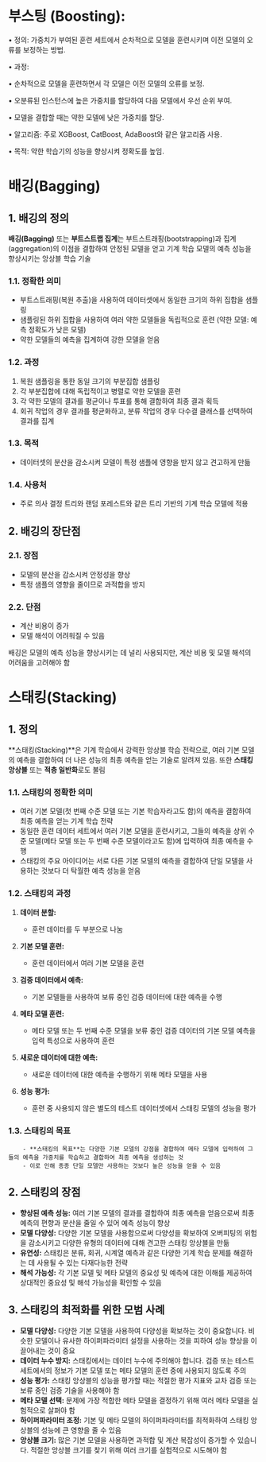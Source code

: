 # 부스팅 (Boosting):

• 정의: 가중치가 부여된 훈련 세트에서 순차적으로 모델을 훈련시키며 이전 모델의 오류를 보정하는 방법.

• 과정:

• 순차적으로 모델을 훈련하면서 각 모델은 이전 모델의 오류를 보정.

• 오분류된 인스턴스에 높은 가중치를 할당하여 다음 모델에서 우선 순위 부여.

• 모델을 결합할 때는 약한 모델에 낮은 가중치를 할당.

• 알고리즘: 주로 XGBoost, CatBoost, AdaBoost와 같은 알고리즘 사용.

• 목적: 약한 학습기의 성능을 향상시켜 정확도를 높임.



# 배깅(Bagging)

## 1. 배깅의 정의
**배깅(Bagging)** 또는 **부트스트랩 집계**는 부트스트래핑(bootstrapping)과 집계(aggregation)의 이점을 결합하여 안정된 모델을 얻고 기계 학습 모델의 예측 성능을 향상시키는 앙상블 학습 기술

### 1.1. 정확한 의미
- 부트스트래핑(복원 추출)을 사용하여 데이터셋에서 동일한 크기의 하위 집합을 샘플링
- 샘플링된 하위 집합을 사용하여 여러 약한 모델들을 독립적으로 훈련 (약한 모델: 예측 정확도가 낮은 모델)
- 약한 모델들의 예측을 집계하여 강한 모델을 얻음

### 1.2. 과정
1. 복원 샘플링을 통한 동일 크기의 부분집합 샘플링
2. 각 부분집합에 대해 독립적이고 병렬로 약한 모델을 훈련
3. 각 약한 모델의 결과를 평균이나 투표를 통해 결합하여 최종 결과 획득
4. 회귀 작업의 경우 결과를 평균화하고, 분류 작업의 경우 다수결 클래스를 선택하여 결과를 집계

### 1.3. 목적
- 데이터셋의 분산을 감소시켜 모델이 특정 샘플에 영향을 받지 않고 견고하게 만듦

### 1.4. 사용처
- 주로 의사 결정 트리와 랜덤 포레스트와 같은 트리 기반의 기계 학습 모델에 적용

## 2. 배깅의 장단점

### 2.1. 장점
- 모델의 분산을 감소시켜 안정성을 향상
- 특정 샘플의 영향을 줄이므로 과적합을 방지

### 2.2. 단점
- 계산 비용이 증가
- 모델 해석이 어려워질 수 있음

배깅은 모델의 예측 성능을 향상시키는 데 널리 사용되지만, 계산 비용 및 모델 해석의 어려움을 고려해야 함




# 스태킹(Stacking)

## 1. 정의
**스태킹(Stacking)**은 기계 학습에서 강력한 앙상블 학습 전략으로, 여러 기본 모델의 예측을 결합하여 더 나은 성능의 최종 예측을 얻는 기술로 알려져 있음. 또한 **스태킹 앙상블** 또는 **적층 일반화**로도 불림

### 1.1. 스태킹의 정확한 의미
- 여러 기본 모델(첫 번째 수준 모델 또는 기본 학습자라고도 함)의 예측을 결합하여 최종 예측을 얻는 기계 학습 전략
- 동일한 훈련 데이터 세트에서 여러 기본 모델을 훈련시키고, 그들의 예측을 상위 수준 모델(메타 모델 또는 두 번째 수준 모델이라고도 함)에 입력하여 최종 예측을 수행
- 스태킹의 주요 아이디어는 서로 다른 기본 모델의 예측을 결합하여 단일 모델을 사용하는 것보다 더 탁월한 예측 성능을 얻음

### 1.2. 스태킹의 과정
1. **데이터 분할:**
   - 훈련 데이터를 두 부분으로 나눔
   
2. **기본 모델 훈련:**
   - 훈련 데이터에서 여러 기본 모델을 훈련
   
3. **검증 데이터에서 예측:**
   - 기본 모델들을 사용하여 보류 중인 검증 데이터에 대한 예측을 수행
   
4. **메타 모델 훈련:**
   - 메타 모델 또는 두 번째 수준 모델을 보류 중인 검증 데이터의 기본 모델 예측을 입력 특성으로 사용하여 훈련
   
5. **새로운 데이터에 대한 예측:**
   - 새로운 데이터에 대한 예측을 수행하기 위해 메타 모델을 사용
   
6. **성능 평가:**
   - 훈련 중 사용되지 않은 별도의 테스트 데이터셋에서 스태킹 모델의 성능을 평가

### 1.3. 스태킹의 목표
		- **스태킹의 목표**는 다양한 기본 모델의 강점을 결합하여 메타 모델에 입력하여 그들의 예측을 가중치를 학습하고 결합하여 최종 예측을 생성하는 것
		- 이로 인해 종종 단일 모델만 사용하는 것보다 높은 성능을 얻을 수 있음

## 2. 스태킹의 장점
- **향상된 예측 성능:** 여러 기본 모델의 결과를 결합하여 최종 예측을 얻음으로써 최종 예측의 편향과 분산을 줄일 수 있어 예측 성능이 향상
- **모델 다양성:** 다양한 기본 모델을 사용함으로써 다양성을 확보하여 오버피팅의 위험을 감소시키고 다양한 유형의 데이터에 대해 견고한 스태킹 앙상블을 만듦
- **유연성:** 스태킹은 분류, 회귀, 시계열 예측과 같은 다양한 기계 학습 문제를 해결하는 데 사용될 수 있는 다재다능한 전략
- **해석 가능성:** 각 기본 모델 및 메타 모델의 중요성 및 예측에 대한 이해를 제공하여 상대적인 중요성 및 해석 가능성을 확인할 수 있음

## 3. 스태킹의 최적화를 위한 모범 사례
- **모델 다양성:** 다양한 기본 모델을 사용하여 다양성을 확보하는 것이 중요합니다. 비슷한 모델이나 유사한 하이퍼파라미터 설정을 사용하는 것을 피하여 성능 향상을 이끌어내는 것이 중요
- **데이터 누수 방지:** 스태킹에서는 데이터 누수에 주의해야 합니다. 검증 또는 테스트 세트에서의 정보가 기본 모델 또는 메타 모델의 훈련 중에 사용되지 않도록 주의
- **성능 평가:** 스태킹 앙상블의 성능을 평가할 때는 적절한 평가 지표와 교차 검증 또는 보류 중인 검증 기술을 사용해야 함
- **메타 모델 선택:** 문제에 가장 적합한 메타 모델을 결정하기 위해 여러 메타 모델을 실험적으로 살펴야 함
- **하이퍼파라미터 조정:** 기본 및 메타 모델의 하이퍼파라미터를 최적화하여 스태킹 앙상블의 성능에 큰 영향을 줄 수 있음
- **앙상블 크기:** 많은 기본 모델을 사용하면 과적합 및 계산 복잡성이 증가할 수 있습니다. 적절한 앙상블 크기를 찾기 위해 여러 크기를 실험적으로 시도해야 함
